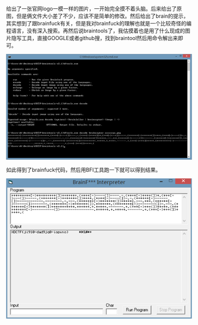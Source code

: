 给出了一张官网logo一模一样的图片，一开始完全摸不着头脑。后来给出了原图，但是俩文件大小差了不少，应该不是简单的修改。然后给出了brain的提示，其实想到了跟brainfuck有关，但是我对brainfuck的理解也就是一个比较奇怪的编程语言，没有深入搜索。再然后说braintools了，我估摸着也是用了什么现成的图片隐写工具，直接GOOGLE或者github搜，找到braintool然后用命令解出来即可。

![](./braintool.png)

如此得到了brainfuck代码，然后用BFI工具跑一下就可以得到结果。

![](./brainfuck.png)
